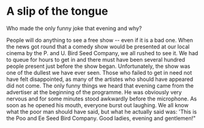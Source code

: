 # A slip of the tongue

Who made the only funny joke that evening and why?

People will do anything to see a free show -- even if it is a bad one. When the news got round that a comedy show would be presented at our local cinema by the P. and U. Bird Seed Company, we all rushed to see it. We had to queue for hours to get in and there must have been several hundred people present just before the show began. Unfortunately, the show was one of the dullest we have ever seen. Those who failed to get in need not have felt disappointed, as many of the artistes who should have appeared did not come. The only funny things we heard that evening came from the advertiser at the beginning of the programme. He was obviously very nervous and for some minutes stood awkwardly before the microphone. As soon as he opened his mouth, everyone burst out laughing. We all know what the poor man should have said, but what he actually said was: 'This is the Poo and Ee Seed Bird Company. Good ladies, evening and gentlemen!"
